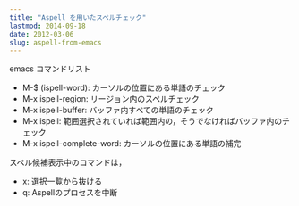 ```yaml
---
title: "Aspell を用いたスペルチェック"
lastmod: 2014-09-18
date: 2012-03-06
slug: aspell-from-emacs
---
```

emacs コマンドリスト

- M-$ (ispell-word): カーソルの位置にある単語のチェック
- M-x ispell-region: リージョン内のスペルチェック
- M-x ispell-buffer: バッファ内すべての単語のチェック
- M-x ispell: 範囲選択されていれば範囲内の，そうでなければバッファ内のチェック
- M-x ispell-complete-word: カーソルの位置にある単語の補完

スペル候補表示中のコマンドは，

- x: 選択一覧から抜ける
- q: Aspellのプロセスを中断
